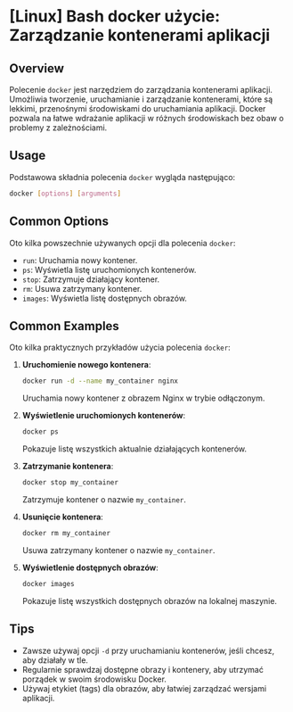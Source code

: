 # [Linux] Bash docker użycie: Zarządzanie kontenerami aplikacji

## Overview
Polecenie `docker` jest narzędziem do zarządzania kontenerami aplikacji. Umożliwia tworzenie, uruchamianie i zarządzanie kontenerami, które są lekkimi, przenośnymi środowiskami do uruchamiania aplikacji. Docker pozwala na łatwe wdrażanie aplikacji w różnych środowiskach bez obaw o problemy z zależnościami.

## Usage
Podstawowa składnia polecenia `docker` wygląda następująco:

```bash
docker [options] [arguments]
```

## Common Options
Oto kilka powszechnie używanych opcji dla polecenia `docker`:

- `run`: Uruchamia nowy kontener.
- `ps`: Wyświetla listę uruchomionych kontenerów.
- `stop`: Zatrzymuje działający kontener.
- `rm`: Usuwa zatrzymany kontener.
- `images`: Wyświetla listę dostępnych obrazów.

## Common Examples
Oto kilka praktycznych przykładów użycia polecenia `docker`:

1. **Uruchomienie nowego kontenera**:
   ```bash
   docker run -d --name my_container nginx
   ```
   Uruchamia nowy kontener z obrazem Nginx w trybie odłączonym.

2. **Wyświetlenie uruchomionych kontenerów**:
   ```bash
   docker ps
   ```
   Pokazuje listę wszystkich aktualnie działających kontenerów.

3. **Zatrzymanie kontenera**:
   ```bash
   docker stop my_container
   ```
   Zatrzymuje kontener o nazwie `my_container`.

4. **Usunięcie kontenera**:
   ```bash
   docker rm my_container
   ```
   Usuwa zatrzymany kontener o nazwie `my_container`.

5. **Wyświetlenie dostępnych obrazów**:
   ```bash
   docker images
   ```
   Pokazuje listę wszystkich dostępnych obrazów na lokalnej maszynie.

## Tips
- Zawsze używaj opcji `-d` przy uruchamianiu kontenerów, jeśli chcesz, aby działały w tle.
- Regularnie sprawdzaj dostępne obrazy i kontenery, aby utrzymać porządek w swoim środowisku Docker.
- Używaj etykiet (tags) dla obrazów, aby łatwiej zarządzać wersjami aplikacji.